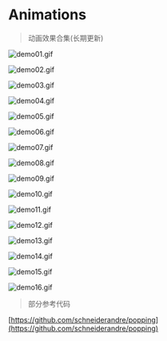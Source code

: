 # Animations

> 动画效果合集(长期更新)

![demo01.gif](http://images2015.cnblogs.com/blog/607542/201511/607542-20151116202907436-992788389.gif)

![demo02.gif](http://images2015.cnblogs.com/blog/607542/201511/607542-20151117153339436-1227969788.gif)

![demo03.gif](http://images2015.cnblogs.com/blog/607542/201511/607542-20151117113153374-1370793997.gif)

![demo04.gif](http://images2015.cnblogs.com/blog/607542/201511/607542-20151126163829593-1094083749.gif)

![demo05.gif](http://images2015.cnblogs.com/blog/607542/201511/607542-20151118112108890-1975317749.gif)

![demo06.gif](http://images2015.cnblogs.com/blog/607542/201511/607542-20151124105608093-967010463.gif)

![demo07.gif](http://images2015.cnblogs.com/blog/607542/201511/607542-20151125162318999-1831082807.gif)

![demo08.gif](http://images2015.cnblogs.com/blog/607542/201511/607542-20151126162351577-1180233485.gif)

![demo09.gif](http://images2015.cnblogs.com/blog/607542/201511/607542-20151127110741452-740186644.gif)

![demo10.gif](http://images2015.cnblogs.com/blog/607542/201511/607542-20151129112506438-2085628251.gif)

![demo11.gif](http://images2015.cnblogs.com/blog/607542/201512/607542-20151201144851780-411768046.gif)

![demo12.gif](http://images0.cnblogs.com/blog2015/607542/201507/092155013143234.gif)

![demo13.gif](http://images2015.cnblogs.com/blog/607542/201512/607542-20151203135710705-1762237569.gif)

![demo14.gif](http://images.cnitblog.com/blog2015/607542/201504/091134007433262.gif)

![demo15.gif](http://images2015.cnblogs.com/blog/607542/201512/607542-20151208163053761-1976551200.gif)

![demo16.gif](http://images2015.cnblogs.com/blog/607542/201512/607542-20151217093002474-1691416086.gif)

> 部分参考代码

[https://github.com/schneiderandre/popping](https://github.com/schneiderandre/popping)
